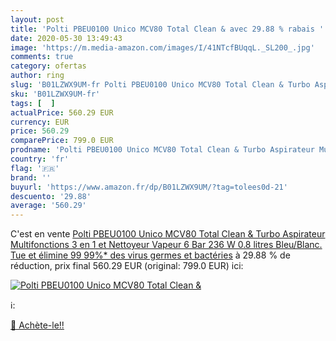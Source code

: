 ```yaml
---
layout: post
title: 'Polti PBEU0100 Unico MCV80 Total Clean & avec 29.88 % rabais '
date: 2020-05-30 13:49:43
image: 'https://m.media-amazon.com/images/I/41NTcfBUqqL._SL200_.jpg'
comments: true
category: ofertas
author: ring
slug: 'B01LZWX9UM-fr Polti PBEU0100 Unico MCV80 Total Clean & Turbo Aspirateur...'
sku: 'B01LZWX9UM-fr'
tags: [  ]
actualPrice: 560.29 EUR
currency: EUR
price: 560.29
comparePrice: 799.0 EUR
prodname: 'Polti PBEU0100 Unico MCV80 Total Clean & Turbo Aspirateur Multifonctions 3 en 1 et Nettoyeur Vapeur  6 Bar  236 W  0.8 litres  Bleu/Blanc. Tue et élimine 99 99%* des virus  germes et bactéries'
country: 'fr'
flag: '🇫🇷'
brand: ''
buyurl: 'https://www.amazon.fr/dp/B01LZWX9UM/?tag=tolees0d-21'
descuento: '29.88'
average: '560.29'
---
```


C'est en vente [Polti PBEU0100 Unico MCV80 Total Clean & Turbo Aspirateur Multifonctions 3 en 1 et Nettoyeur Vapeur  6 Bar  236 W  0.8 litres  Bleu/Blanc. Tue et élimine 99 99%* des virus  germes et bactéries](https://www.amazon.fr/dp/B01LZWX9UM/?tag=tolees0d-21)  à  29.88 % de réduction, prix final  560.29 EUR (original: 799.0 EUR) ici:

[![Polti PBEU0100 Unico MCV80 Total Clean &](https://m.media-amazon.com/images/I/41NTcfBUqqL._SL200_.jpg)](https://www.amazon.fr/dp/B01LZWX9UM/?tag=tolees0d-21)

ℹ️:


[🛒 Achète-le!!](https://www.amazon.fr/dp/B01LZWX9UM/?tag=tolees0d-21)
